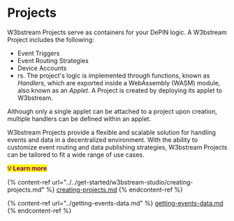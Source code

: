 # Projects

W3bstream Projects serve as containers for your DePIN logic. A W3bstream Project includes the following:

* Event Triggers
* Event Routing Strategies
* Device Accounts
* rs. The project's logic is implemented through functions, known as _Handlers_, which are exported inside a WebAssembly (WASM) module, also known as an _Applet_. A Project is created by deploying its applet to W3bstream.

Although only a single applet can be attached to a project upon creation, multiple handlers can be defined within an applet.

W3bstream Projects provide a flexible and scalable solution for handling events and data in a decentralized environment. With the ability to customize event routing and data publishing strategies, W3bstream Projects can be tailored to fit a wide range of use cases.

&#x20; <mark style="color:purple;">**💡 Learn more**</mark>

{% content-ref url="../../get-started/w3bstream-studio/creating-projects.md" %}
[creating-projects.md](../../get-started/w3bstream-studio/creating-projects.md)
{% endcontent-ref %}

{% content-ref url="../getting-events-data.md" %}
[getting-events-data.md](../getting-events-data.md)
{% endcontent-ref %}

